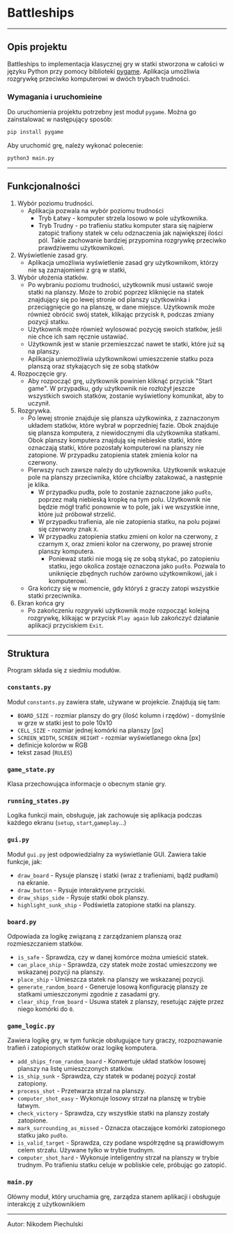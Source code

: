 # Battleships

---
## Opis projektu
Battleships to implementacja klasycznej gry w statki stworzona w całości w języku Python przy pomocy biblioteki [pygame](https://www.pygame.org/). Aplikacja umożliwia rozgrywkę przeciwko komputerowi w dwóch trybach trudności.

### Wymagania i uruchomieine
Do uruchomienia projektu potrzebny jest moduł `pygame`. Można go zainstalować w następujący sposób:
```bash
pip install pygame
```

Aby uruchomić grę, należy wykonać polecenie:
```bash
python3 main.py
```
---

## Funkcjonalności

1. Wybór poziomu trudności.
    - Aplikacja pozwala na wybór poziomu trudności
      - Tryb Łatwy - komputer strzela losowo w pole użytkownika.
      - Tryb Trudny - po trafieniu statku komputer stara się najpierw zatopić trafiony statek w celu odznaczenia jak największej ilości pól. Takie zachowanie bardziej przypomina rozgrywkę przeciwko prawdziwemu użytkownikowi.
2. Wyświetlenie zasad gry.
    - Aplikacja umożliwia wyświetlenie zasad gry użytkownikom, którzy nie są zaznajomieni z grą w statki,
3. Wybór ułożenia statków.
    - Po wybraniu poziomu trudności, użytkownik musi ustawić swoje statki na planszy. Może to zrobić poprzez kliknięcie na statek znajdujący się po lewej stronie od planszy użytkowinka i przeciągnięcie go na planszę, w dane miejsce. Użytkownik może również obrócić swój statek, klikając przycisk `R`, podczas zmiany pozycji statku.
    - Użytkownik może również wylosować pozycję swoich statków, jeśli nie chce ich sam ręcznie ustawiać.
    - Użytkownik jest w stanie przemieszczać nawet te statki, które już są na planszy.
    - Aplikacja uniemożliwia użytkownikowi umieszczenie statku poza planszą oraz stykających się ze sobą statków
4. Rozpoczęcie gry.
    - Aby rozpocząć grę, użytkownik powinien kliknąć przycisk "Start game". W przypadku, gdy użytkownik nie rozłożył jeszcze wszystkich swoich statków, zostanie wyświetlony komunikat, aby to uczynił.
5. Rozgrywka.
   - Po lewej stronie znajduje się plansza użytkowinka, z zaznaczonym układem statków, które wybrał w poprzedniej fazie. Obok znajduje się plansza komputera, z niewidocznymi dla użytkownika statkami. Obok planszy komputera znajdują się niebieskie statki, które oznaczają statki, które pozostały komputerowi na planszy nie zatopione. W przypadku zatopienia statek zmienia kolor na czerwony.
   - Pierwszy ruch zawsze należy do użytkownika. Użytkownik wskazuje pole na planszy przeciwnika, które chciałby zatakować, a następnie je klika.
     - W przypadku pudła, pole to zostanie zaznaczone jako `pudło`, poprzez małą niebieską kropkę na tym polu. Użytkownik nie będzie mógł trafić ponownie w to pole, jak i we wszystkie inne, które już próbował strzelić.
     - W przypadku trafienia, ale nie zatopienia statku, na polu pojawi się czerwony znak `X`.
     - W przypadku zatopienia statku zmieni on kolor na czerwony, z czarnym `X`, oraz zmieni kolor na czerwony, po prawej stronie planszy komputera.
       - Ponieważ statki nie mogą się ze sobą stykać, po zatopieniu statku, jego okolica zostaje oznaczona jako `pudło`. Pozwala to uniknięcie zbędnych ruchów zarówno użytkownikowi, jak i komputerowi.
   - Gra kończy się w momencie, gdy któryś z graczy zatopi wszystkie statki przeciwnika.
6. Ekran końca gry
   - Po zakończeniu rozgrywki użytkownik może rozpocząć kolejną rozgrywkę, klikając w przycisk `Play again` lub zakończyć działanie aplikacji przyciskiem `Exit`.

---
## Struktura
Program składa się z siedmiu modułów.
### `constants.py`
Moduł `constants.py` zawiera stałe, używane w projekcie. Znajdują się tam:
- `BOARD_SIZE` - rozmiar planszy do gry (ilość kolumn i rzędów) - domyślnie w grze w statki jest to pole 10x10
- `CELL_SIZE` - rozmiar jednej komórki na planszy [px]
- `SCREEN_WIDTH`, `SCREEN_HEIGHT` - rozmiar wyświetlanego okna [px]
- definicje kolorów w RGB
- tekst zasad (`RULES`)

### `game_state.py`
Klasa przechowująca informacje o obecnym stanie gry.

### `running_states.py`
Logika funkcji main, obsługuje, jak zachowuje się aplikacja podczas każdego ekranu (`setup`, `start`,`gameplay`...)

### `gui.py`
Moduł `gui.py` jest odpowiedzialny za wyświetlanie GUI. Zawiera takie funkcje, jak:
- `draw_board` - Rysuje planszę i statki (wraz z trafieniami, bądź pudłami) na ekranie.
- `draw_button` - Rysuje interaktywne przyciski.
- `draw_ships_side` - Rysuje statki obok planszy.
- `highlight_sunk_ship` - Podświetla zatopione statki na planszy.

### `board.py`
Odpowiada za logikę związaną z zarządzaniem planszą oraz rozmieszczaniem statków.
- `is_safe` - Sprawdza, czy w danej komórce można umieścić statek.
- `can_place_ship` - Sprawdza, czy statek może zostać umieszczony we wskazanej pozycji na planszy.
- `place_ship` - Umieszcza statek na planszy we wskazanej pozycji.
- `generate_random_board` - Generuje losową konfigurację planszy ze statkami umieszczonymi zgodnie z zasadami gry.
- `clear_ship_from_board` - Usuwa statek z planszy, resetując zajęte przez niego komórki do `0`.

### `game_logic.py`
Zawiera logikę gry, w tym funkcje obsługujące tury graczy, rozpoznawanie trafień i zatopionych statków oraz logikę komputera.
- `add_ships_from_random_board` - Konwertuje układ statków losowej planszy na listę umieszczonych statków.
- `is_ship_sunk` - Sprawdza, czy statek w podanej pozycji został zatopiony.
- `process_shot` - Przetwarza strzał na planszy.
- `computer_shot_easy` - Wykonuje losowy strzał na planszę w trybie łatwym.
- `check_victory` - Sprawdza, czy wszystkie statki na planszy zostały zatopione.
- `mark_surrounding_as_missed` - Oznacza otaczające komórki zatopionego statku jako `pudło`.
- `is_valid_target` - Sprawdza, czy podane współrzędne są prawidłowym celem strzału. Używane tylko w trybie trudnym.
- `computer_shot_hard` - Wykonuje inteligentny strzał na planszy w trybie trudnym. Po trafieniu statku celuje w pobliskie cele, próbując go zatopić.

### `main.py`
Główny moduł, który uruchamia grę, zarządza stanem aplikacji i obsługuje interakcję z użytkownikiem

---
Autor: Nikodem Piechulski